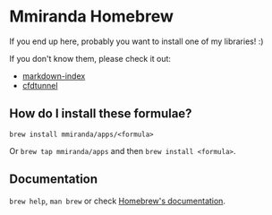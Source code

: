 # Mmiranda Homebrew

If you end up here, probably you want to install one of my libraries! :)

If you don't know them, please check it out:

* [markdown-index](https://github.com/mmiranda/markdown-index)
* [cfdtunnel](https://github.com/mmiranda/cfdtunnel)

## How do I install these formulae?

`brew install mmiranda/apps/<formula>`

Or `brew tap mmiranda/apps` and then `brew install <formula>`.

## Documentation

`brew help`, `man brew` or check [Homebrew's documentation](https://docs.brew.sh).
